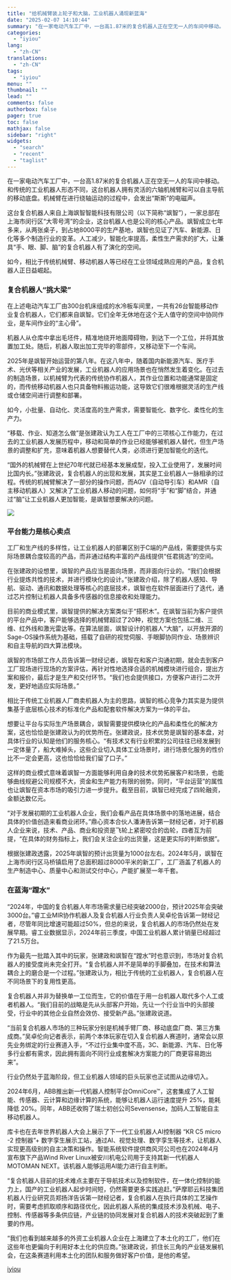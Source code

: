```yaml
---
title: "给机械臂装上轮子和大脑，工业机器人涌现新蓝海"
date: "2025-02-07 14:10:44"
summary: "在一家电动汽车工厂中，一台高1.87米的复合机器人正在空无一人的车间中移动。和传统的工业机器人形态不..."
categories:
  - "iyiou"
lang:
  - "zh-CN"
translations:
  - "zh-CN"
tags:
  - "iyiou"
menu: ""
thumbnail: ""
lead: ""
comments: false
authorbox: false
pager: true
toc: false
mathjax: false
sidebar: "right"
widgets:
  - "search"
  - "recent"
  - "taglist"
---
```


在一家电动汽车工厂中，一台高1.87米的复合机器人正在空无一人的车间中移动。和传统的工业机器人形态不同，这台机器人拥有灵活的六轴机械臂和可以自主导航的移动底盘。机械臂在进行绕轴运动的过程中，会发出“斯斯”的电磁声。

这台复合机器人来自上海飒智智能科技有限公司（以下简称“飒智”），一家总部在上海市闵行区“大零号湾”的企业，这台机器人也是公司的核心产品。飒智成立七年多来，从两张桌子，到占地8000平的生产基地，飒智也见证了汽车、新能源、日化等多个制造行业的变革。人工减少，智能化率提高，柔性生产需求的扩大，让兼具“手、眼、脚、脑”的复合机器人有了演化的空间。

如今，相比于传统机械臂、移动机器人等已经在工业领域成熟应用的产品，复合机器人正日益崛起。

### 复合机器人“挑大梁”

在上述电动汽车工厂由300台机床组成的水冷板车间里，一共有26台智能移动作业复合机器人，它们都来自飒智。它们全年无休地在这个无人值守的空间中协同作业，是车间作业的“主心骨”。

机器人从仓库中拿出毛坯件，精准地绕开地面障碍物，到达下一个工位，并将其放置加工处。随后，机器人取出加工完毕的零部件，又移动至下一个车间。

2025年是飒智开始运营的第八年。在这八年中，随着国内新能源汽车、医疗手术、光伏等相关产业的发展，工业机器人的应用场景也在悄然发生着变化。在过去的制造场景，以机械臂为代表的传统协作机器人，其作业位置和功能通常是固定的，而传统移动机器人也只具备物料搬运功能，这导致它们很难根据灵活的生产线或仓储空间进行调整和部署。

如今，小批量、自动化、灵活度高的生产需求，需要智能化、数字化、柔性化的生产力。

“移载、作业、知道怎么做”是张建政认为工人在工厂中的三项核心工作能力，在过去的工业机器人发展历程中，移动和简单的作业已经能够被机器人替代，但生产场景的调整和扩充，意味着机器人想要替代人类，必须进行更加智能化的迭代。

“国外的机械臂在上世纪70年代就已经基本发展成型，投入工业使用了，发展时间比国内长。”张建政说，复合机器人的出现和发展，其实是工业机器人一脉相承的过程。传统的机械臂解决了一部分的操作问题，而AGV（自动导引车）和AMR（自主移动机器人）又解决了工业机器人移动的问题，如何将“手”和“脚”结合，并通过“脑”让工业机器人更加智能，是飒智想要解决的问题。

![](https://diting-hetu.iyiou.com/async/weixin/za1gwWQqpbfTdX5vOFeZ)

### 平台能力是核心卖点

工厂和生产线的多样性，让工业机器人的部署区别于C端的产品线，需要提供与实际场景耦合度较高的产品，而非通过结构丰富的产品线提供“任君挑选”的空间。

在张建政的设想里，飒智的产品应当是面向场景，而非面向行业的。“我们会根据行业提炼共性的技术，并进行模块化的设计。”张建政介绍，除了机器人感知、导航、驱动、通讯和数据处理等核心的底层技术，飒智也在软件层面进行了迭代，通过芯片控制让机器人具备多传感器的信息接收和处理能力。

目前的商业模式里，飒智提供的解决方案类似于“搭积木”。在飒智当前为客户提供的平台产品中，客户能够选择的机械臂超过了20种，视觉方案也包括二维、三维、红外线和激光雷达等。在算法层面，飒智设计的机器人“大脑”，以开放开源的Sage-OS操作系统为基础，搭载了自研的视觉伺服、手眼脚协同作业、场景辨识和自主导航的四大算法模块。

飒智的市场部工作人员告诉第一财经记者，飒智在和客户沟通初期，就会去到客户工厂现场进行现场的方案评估，再针对性地选择合适的机械模块进行组合，提出方案和报价，最后才是生产和交付环节。“我们也会提供接口，方便客户进行二次开发，更好地适应实际场景。”

相比于传统工业机器人厂商卖机器人为主的思路，飒智的核心竞争力其实是为提供集基于底层核心技术的标准化产品和配套软件解决方案为一体的平台。

想要让平台与实际生产场景耦合，飒智需要提供模块化的产品和柔性化的解决方案，这也恰恰是张建政认为的优势所在。张建政说，技术优势是飒智的基本盘，对具体行业的认知是他们的服务核心。“有技术又有行业积累的公司往往已经发展到一定体量了，船大难掉头，这些企业切入具体工业场景时，进行场景化服务的性价比不一定会更高，这也恰恰给我们留了口子。”

这样的商业模式意味着飒智一方面能够利用自身的技术优势拓展客户和场景，也能够曲线规避公司规模不大，资金和生产能力有限的弱势。同时，“平台运营”的属性也让飒智在资本市场的吸引力进一步提升。截至目前，飒智已经完成了四轮融资，金额达数亿元。

“对于发展初期的工业机器人企业，我们会看产品在具体场景中的落地进展，结合具体的价值创造来看商业闭环。”鼎心资本合伙人潘涛告诉第一财经记者，对于机器人企业来说，技术、产品、商业和投资是飞轮上紧密咬合的齿轮，四者互为前提，“在具体的财务指标上，我们会关注企业的出货量，这是更实际的判断依据”。

根据张建政透露，2025年飒智的预计出货量为1000台左右。2024年5月，飒智在上海市闵行区马桥镇启用了总面积超过8000平米的新工厂，工厂涵盖了机器人的生产制造中心、质量中心和测试交付中心，产能扩展至一年千套。

### 在蓝海“蹚水”

“2024年，中国的复合机器人年市场需求量已经突破2000台，预计2025年会突破3000台。”睿工业MIR协作机器人及复合机器人行业负责人吴卓伦告诉第一财经记者，尽管年同比增速可能超过50%，但总的来说，复合机器人的市场仍然处在发展早期。睿工业数据显示，2024年前三季度，中国工业机器人累计销量已经超过了21.5万台。

作为最先一批踏入其中的玩家，张建政和飒智在“蹚水”时也意识到，市场对复合机器人的接受度尚未完全打开。“复合机器人并不是简单的手脚叠加，在技术和算法耦合上的磨合是一个过程。”张建政认为，相比于传统的工业机器人，复合机器人在不同场景下的复用性更高。

复合机器人并非为替换单一工位而生，它的价值在于用一台机器人取代多个人工或者机器人。“我们目前的战略是先从头部客户开始，先让一个行业当中的头部接受，行业中的其他企业自然会效仿、接受新产品。”张建政说道。

“当前复合机器人市场的三种玩家分别是机械手臂厂商、移动底盘厂商、第三方集成商。”吴卓伦向记者表示，前两个本体玩家在切入复合机器人赛道时，通常会以原先业务绑定的行业赛道入手，“不过行业集中度不高，3C、新能源、汽车、日化等多行业都有需求，因此拥有面向不同行业成套解决方案能力的厂商更容易跑出来”。

行业仍然处于蓝海阶段，但工业机器人领域的巨头玩家也正试图从边缘切入。

2024年6月，ABB推出新一代机器人控制平台OmniCore™，这套集成了人工智能、传感器、云计算和边缘计算的系统，能够让机器人运行速度提升 25%，能耗降低 20%。同年，ABB还收购了瑞士初创公司Sevensense，加码人工智能自主移动机器人。

库卡也在去年世界机器人大会上展示了下一代工业机器人AI控制器 “KR C5 micro -2 控制器”+ 数字孪生展示工站，通过AI、视觉处理、数字孪生等技术，让机器人实现更高级别的自主决策和操作。智能系统软件提供商风河公司也在2024年4月宣布旗下产品Wind River Linux被安川机电公司用于支持其新一代机器人MOTOMAN NEXT。该机器人能够运用AI能力进行自主判断。

“复合机器人目前的技术难点主要在于导航技术以及控制软件，在一体化控制的能力上，国产的工业机器人起步时间短，仍然需要更多实践追赶。”萨摩耶云科技集团机器人行业研究员郑扬洋告诉第一财经记者，复合机器人在执行具体的工艺操作时，需要考虑抓取顺序和路径优化，因此机器人系统的集成技术涉及机械、电子、控制、传感器等多条供应链，产业链的协同发展对复合机器人的技术突破起到了重要的作用。

“我们也看到越来越多的外资工业机器人企业在上海建立了本土化的工厂，他们在这些年也更偏向于利用好本土化的供应商。”张建政说，抓住长三角的产业链发展机会，在这条赛道利用本土化的团队和服务做好客户价值，是他的希望。

[iyiou](https://www.iyiou.com/analysis/202502071089693)

